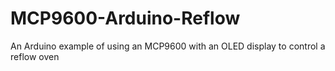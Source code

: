 # MCP9600-Arduino-Reflow
An Arduino example of using an MCP9600 with an OLED display to control a reflow oven
